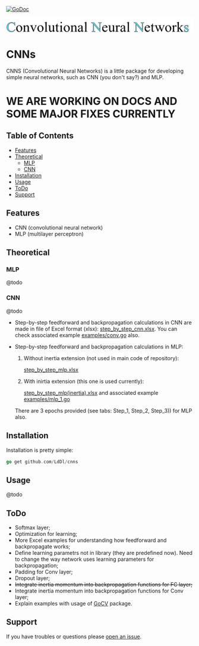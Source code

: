 [![GoDoc](https://godoc.org/github.com/golang/gddo?status.svg)](https://godoc.org/github.com/LdDl/cnns/nns)

![alt text](https://raw.githubusercontent.com/LdDl/cnns/master/cnns_png.png)

# CNNs #
CNNS (Convolutional Neural Networks) is a little package for developing simple neural networks, such as CNN (you don't say?) and MLP.

# WE ARE WORKING ON DOCS AND SOME MAJOR FIXES CURRENTLY

## Table of Contents

- [Features](#features)
- [Theoretical](#theoretical)
    - [MLP](#mlp)
    - [CNN](#cnn)
- [Installation](#installation)
- [Usage](#usage)
- [ToDo](#todo)
- [Support](#support)

## Features

- CNN (convolutional neural network)
- MLP (multilayer perceptron)

## Theoretical

### MLP
@todo
### CNN
@todo

* Step-by-step feedforward and backpropagation calculations in CNN are made in file of Excel format (xlsx): [step_by_step_cnn.xlsx](https://github.com/LdDl/cnns/blob/master/step_by_step_cnn.xlsx). You can check associated example [examples/conv.go](https://github.com/LdDl/cnns/blob/master/examples/conv.go) also.

* Step-by-step feedforward and backpropagation calculations in MLP:
    1) Without inertia extension (not used in main code of repository):

        [step_by_step_mlp.xlsx](https://github.com/LdDl/cnns/blob/master/step_by_step_mlp.xlsx)
    2) With inirtia extension (this one is used currently):

        [step_by_step_mlp(inertia).xlsx](https://github.com/LdDl/cnns/blob/master/step_by_step_mlp(inertia).xlsx)
        and associated example [examples/mlp_1.go](https://github.com/LdDl/cnns/blob/master/examples/mlp_1.go)

    There are 3 epochs provided (see tabs: Step_1, Step_2, Step_3)) for MLP also.

## Installation

Installation is pretty simple:
```go
go get github.com/LdDl/cnns
```

## Usage

@todo

## ToDo

- Softmax layer;
- Optimization for learning;
- More Excel examples for understanding how feedforward and backpropagate works;
- Define learning parametrs not in library (they are predefined now). Need to change the way network uses learning parameters for backpropagation;
- Padding for Conv layer;
- Dropout layer;
- ~~Integrate inertia momentum into backpropagation functions for FC layer;~~
- Integrate inertia momentum into backpropagation functions for Conv layer;
- Explain examples with usage of [GoCV](https://github.com/hybridgroup/gocv/#gocv) package.

## Support

If you have troubles or questions please [open an issue](https://github.com/LdDl/cnns/issues/new).